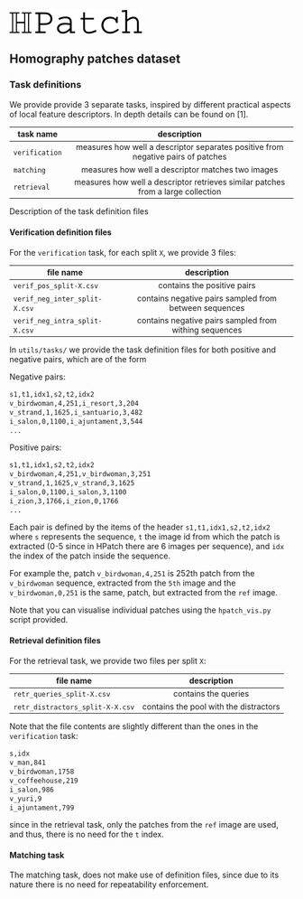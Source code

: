 ![logo](../imgs/hpatch.png "logo") 
## Homography patches dataset 

### Task definitions

We provide provide 3 separate tasks, inspired by different practical
aspects of local feature descriptors. In depth details can be found on
[1].


| task name     | description |
| ------------- |:-------------:|
| `verification`| measures how well a descriptor separates positive from negative pairs of patches  | 
| `matching`  | measures how well a descriptor matches two images | 
| `retrieval` | measures how well a descriptor retrieves similar patches from a large collection | 

Description of the task definition files


#### Verification definition files

For the `verification` task, for each split `X`, we provide 3 files:

| file name     | description |
| ------------- |:-------------:|
| `verif_pos_split-X.csv`| contains the positive pairs | 
| `verif_neg_inter_split-X.csv`  | contains negative pairs sampled from between sequences | 
| `verif_neg_intra_split-X.csv` | contains negative pairs sampled from withing sequences| 


In `utils/tasks/` we provide the task definition files for both positive and negative pairs, which are of the form 

Negative pairs:
```
s1,t1,idx1,s2,t2,idx2
v_birdwoman,4,251,i_resort,3,204
v_strand,1,1625,i_santuario,3,482
i_salon,0,1100,i_ajuntament,3,544
...
```

Positive pairs:
```
s1,t1,idx1,s2,t2,idx2
v_birdwoman,4,251,v_birdwoman,3,251
v_strand,1,1625,v_strand,3,1625
i_salon,0,1100,i_salon,3,1100
i_zion,3,1766,i_zion,0,1766
...
```

Each pair is defined by the items of the header
`s1,t1,idx1,s2,t2,idx2` where `s` represents the sequence, `t` the
image id from which the patch is extracted (0-5 since in HPatch there are 6 images per sequence), and `idx` the index of the patch inside the
sequence. 

For example the, patch `v_birdwoman,4,251` is 252th patch from the
`v_birdwoman` sequence, extracted from the `5th` image and the
`v_birdwoman,0,251` is the same, patch, but extracted from the
`ref` image.

Note that you can visualise individual patches using the `hpatch_vis.py` script provided. 



#### Retrieval definition files


For the retrieval task, we provide two files per split `X`:

| file name     | description |
| ------------- |:-------------:|
| `retr_queries_split-X.csv`| contains the queries | 
| `retr_distractors_split-X-X.csv`  | contains the pool with the distractors | 


Note that the file contents are slightly different than the ones in
the `verification` task:

```
s,idx
v_man,841
v_birdwoman,1758
v_coffeehouse,219
i_salon,986
v_yuri,9
i_ajuntament,799
```

since in the retrieval task, only the patches from the `ref` image are
used, and thus, there is no need for the `t` index.

#### Matching task

The matching task, does not make use of definition files, since due to
its nature there is no need for repeatability enforcement.
